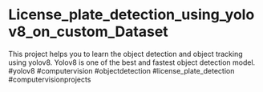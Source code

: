 # License_plate_detection_using_yolov8_on_custom_Dataset
This project helps you to learn the object detection and object tracking using yolov8. Yolov8 is one of the best and fastest object detection model. #yolov8 #computervision #objectdetection #license_plate_detection #computervisionprojects
